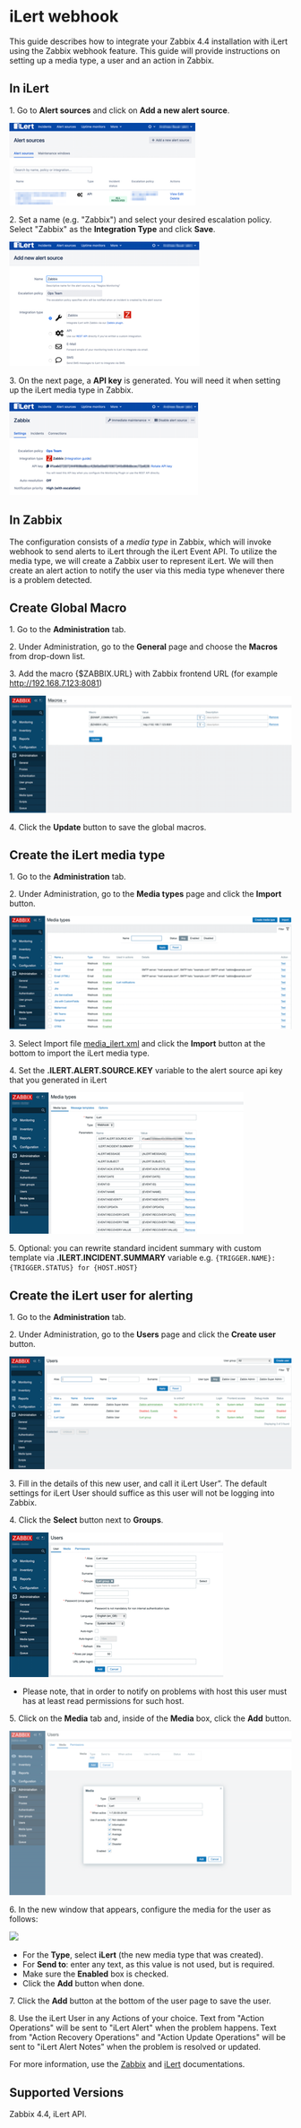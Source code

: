 # iLert webhook

This guide describes how to integrate your Zabbix 4.4 installation with iLert using the Zabbix webhook feature. This guide will provide instructions on setting up a media type, a user and an action in Zabbix.

## In iLert

1\. Go to **Alert sources** and click on **Add a new alert source**.

[![](images/tn_1.png?raw=true)](images/1.png)

2\. Set a name (e.g. "Zabbix") and select your desired escalation policy. Select "Zabbix" as the **Integration Type** and click **Save**.

[![](images/tn_2.png?raw=true)](images/2.png)

3\. On the next page, a **API key** is generated. You will need it when setting up the iLert media type in Zabbix.

[![](images/tn_3.png?raw=true)](images/3.png)

## In Zabbix

The configuration consists of a _media type_ in Zabbix, which will invoke webhook to send alerts to iLert through the iLert Event API. To utilize the media type, we will create a Zabbix user to represent iLert. We will then create an alert action to notify the user via this media type whenever there is a problem detected.

## Create Global Macro

1\. Go to the **Administration** tab.

2\. Under Administration, go to the **General** page and choose the **Macros** from drop-down list.

3\. Add the macro {\$ZABBIX.URL} with Zabbix frontend URL (for example http://192.168.7.123:8081)

[![](images/tn_4.png?raw=true)](images/4.png)

4\. Click the **Update** button to save the global macros.

## Create the iLert media type

1\. Go to the **Administration** tab.

2\. Under Administration, go to the **Media types** page and click the **Import** button.

[![](images/tn_5.png?raw=true)](images/5.png)

3\. Select Import file [media_ilert.xml](media_ilert.xml) and click the **Import** button at the bottom to import the iLert media type.

4\. Set the **.ILERT.ALERT.SOURCE.KEY** variable to the alert source api key that you generated in iLert

[![](images/tn_6.png?raw=true)](images/6.png)

5\. Optional: you can rewrite standard incident summary with custom template via **.ILERT.INCIDENT.SUMMARY** variable e.g. `{TRIGGER.NAME}: {TRIGGER.STATUS} for {HOST.HOST}`

## Create the iLert user for alerting

1\. Go to the **Administration** tab.

2\. Under Administration, go to the **Users** page and click the **Create user** button.

[![](images/tn_7.png?raw=true)](images/7.png)

3\. Fill in the details of this new user, and call it iLert User”. The default settings for iLert User should suffice as this user will not be logging into Zabbix.

4\. Click the **Select** button next to **Groups**.

[![](images/tn_8.png?raw=true)](images/8.png)

- Please note, that in order to notify on problems with host this user must has at least read permissions for such host.

5\. Click on the **Media** tab and, inside of the **Media** box, click the **Add** button.

[![](images/tn_9.png?raw=true)](images/9.png)

6\. In the new window that appears, configure the media for the user as follows:

[![](images/tn_10.png?raw=true)](images/10.png)

- For the **Type**, select **iLert** (the new media type that was created).
- For **Send to**: enter any text, as this value is not used, but is required.
- Make sure the **Enabled** box is checked.
- Click the **Add** button when done.

7\. Click the **Add** button at the bottom of the user page to save the user.

8\. Use the iLert User in any Actions of your choice. Text from "Action Operations" will be sent to "iLert Alert" when the problem happens. Text from "Action Recovery Operations" and "Action Update Operations" will be sent to "iLert Alert Notes" when the problem is resolved or updated.

For more information, use the [Zabbix](https://www.zabbix.com/documentation/current/manual/config/notifications) and [iLert](https://docs.ilert.com/integrations/zabbix/native) documentations.

## Supported Versions

Zabbix 4.4, iLert API.
